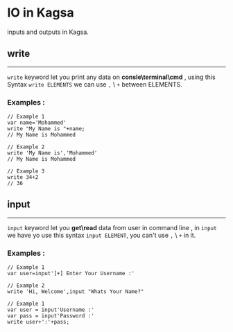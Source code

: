 # IO in Kagsa
inputs and outputs in Kagsa.
## write
***
`write` keyword let you print any data on **consle\terminal\cmd** , using this Syntax `write ELEMENTS` we can use `,` \ `+` between ELEMENTS.
### Examples :
```
// Example 1
var name='Mohammed'
write "My Name is "+name;
// My Name is Mohammed

// Example 2
write 'My Name is','Mohammed'
// My Name is Mohammed

// Example 3
write 34+2
// 36
```

## input
***
`input` keyword let you **get\read** data from user in command line , in `input` we have yo use this syntax `input ELEMENT`, you can't use `,` \ `+` in it.
### Examples :
```
// Example 1
var user=input'[+] Enter Your Username :'

// Example 2
write 'Hi, Welcome',input "Whats Your Name?"

// Example 1
var user = input'Username :'
var pass = input'Password :'
write user+':'+pass;
```
